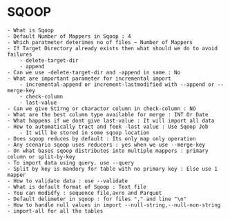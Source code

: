 
# SQOOP


    - What is Sqoop
    - Default Number of Mappers in Sqoop : 4
    - Which paratmeter deterimes no of files ~ Number of Mappers
    - If Target Directory already exists then what should we do to avoid failures
        - delete-target-dir
        - append
    - Can we use -delete-target-dir and -append in same : No
    - What are important parameter for incremental import
        - incremental-append or increment-lastmodified with --append or --merge-key
        - check-column
        - last-value
    - Can we give Stirng or charactor column in check-column : NO
    - What are the best column type available for merge : INT Or Date
    - What happens if we dont give last-value : It will import all data
    - How to automatically tract and feek -last value : Use Sqoop Job
        - It will be stored in some sqoop location
    - Does sqoop reduces by default : Its only map only operation
    - Any scenario sqoop uses reducers : yes when we use --merge-key 
    - On what bases sqoop distributes into multiple mappers : primary column or split-by-key
    - To import data using query. use --query
    - Split by key is mandory for table with no primary key : Else use 1 mapper
    - How to validate data : use --validate
    - What is default format of Sqoop : Text file 
    - You can modidfy : sequence file,avro and Parquet
    - Default delimeter in sqoop : for files "," and line "\n"
    - How to handle null values in import --null-string,--null-non-string
    - import-all for all the tables 
